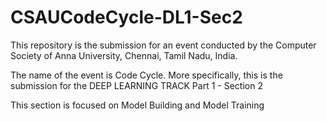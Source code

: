 # CSAUCodeCycle-DL1-Sec2

This repository is the submission for an event conducted by the Computer Society of Anna University, Chennai, Tamil Nadu, India.

The name of the event is Code Cycle. More specifically, this is the submission for the DEEP LEARNING TRACK Part 1 - Section 2 

This section is focused on Model Building and Model Training